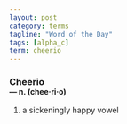 ```yaml
---
layout: post
category: terms
tagline: "Word of the Day"
tags: [alpha_c]
term: cheerio
---
```


<h3>Cheerio<br/> <small>&mdash; n. (chee<span><span>&middot;</span></span>ri<span><span>&middot;</span></span>o)</small></h3>
<p><ol><li>a sickeningly happy vowel</li>
</ol></p>
